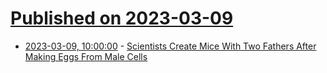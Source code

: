 # [Published on 2023-03-09](index.md)

* [2023-03-09, 10:00:00](https://science.slashdot.org/story/23/03/09/023229/scientists-create-mice-with-two-fathers-after-making-eggs-from-male-cells?utm_source=rss1.0mainlinkanon&utm_medium=feed) - [Scientists Create Mice With Two Fathers After Making Eggs From Male Cells](https://science.slashdot.org/story/23/03/09/023229/scientists-create-mice-with-two-fathers-after-making-eggs-from-male-cells?utm_source=rss1.0mainlinkanon&utm_medium=feed)
